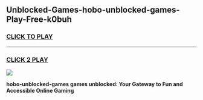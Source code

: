 
## Unblocked-Games-hobo-unblocked-games-Play-Free-k0buh
<h3>
<a href="https://premium76.site?title=hobo-unblocked-games&ref=18A1">CLICK TO PLAY</a></h3>
<hr>

<h3>
<a href="https://premium76.site?title=hobo-unblocked-games&ref=18A1">CLICK 2 PLAY</a>
  
</h3>

<a href="https://premium76.site?title=hobo-unblocked-games&ref=18A1"><img src="https://clearcache.store/games.png"></a>


**hobo-unblocked-games games unblocked: Your Gateway to Fun and Accessible Online Gaming**
